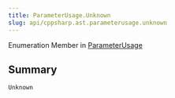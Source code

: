```yaml
---
title: ParameterUsage.Unknown
slug: api/cppsharp.ast.parameterusage.unknown
---
```

Enumeration Member in [ParameterUsage](/api/cppsharp/ast/parameterusage)

## Summary



```csharp
Unknown
```

